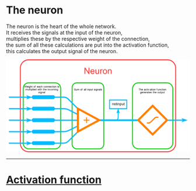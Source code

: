 # The neuron
The neuron is the heart of the whole network.  
It receives the signals at the input of the neuron,  
multiplies these by the respective weight of the connection,  
the sum of all these calculations are put into the activation function,  
this calculates the output signal of the neuron.  
  
<img src="https://github.com/KROIA/Net/blob/master/WikiPictures/Neuron.png" width="1000">  

***
# [Activation function](https://github.com/KROIA/Neural-net/wiki/The-activation-function)
